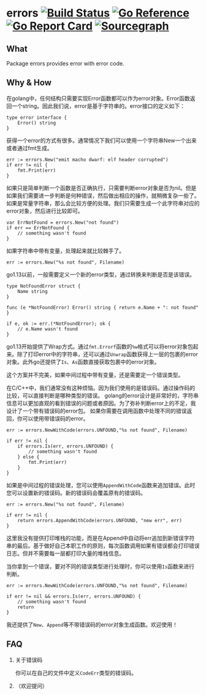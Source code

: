 # errors [![Build Status](https://travis-ci.org/rangechow/errors.svg?branch=main)](https://travis-ci.org/rangechow/errors) [![Go Reference](https://pkg.go.dev/badge/github.com/rangechow/errors.svg)](https://pkg.go.dev/github.com/rangechow/errors) [![Go Report Card](https://goreportcard.com/badge/github.com/rangechow/errors)](https://goreportcard.com/report/github.com/rangechow/errors) [![Sourcegraph](https://sourcegraph.com/github.com/rangechow/errors/-/badge.svg)](https://sourcegraph.com/github.com/rangechow/errors?badge)

## What

Package errors provides error with error code.

## Why & How

在golang中，任何结构只需要实现Error函数都可以作为error对象。Error函数返回一个string。因此我们说，error是基于字符串的。error接口的定义如下：

	type error interface {
		Error() string
	}

获得一个error的方式有很多。通常情况下我们可以使用一个字符串New一个出来或者通过fmt生成。

	err := errors.New("emit macho dwarf: elf header corrupted")
	if err != nil {
		fmt.Print(err)
	}

如果只是简单判断一个函数是否正确执行，只需要判断error对象是否为nil。但是如果我们需要进一步判断是何种错误，然后做出相应的操作，就稍微复杂一些了。
如果是常量字符串，那么会比较方便的处理。我们只需要生成一个此字符串对应的error对象，然后进行比较即可。

    var ErrNotFound = errors.New("not found")
    if err == ErrNotFound {
        // something wasn't found
    }

如果字符串中带有变量，处理起来就比较棘手了。

	err := errors.New("%s not found", Filename)

go1.13以前，一般需要定义一个新的error类型，通过转换来判断是否是该错误。

	type NotFoundError struct {
		Name string
	}
 
	func (e *NotFoundError) Error() string { return e.Name + ": not found" }

	if e, ok := err.(*NotFoundError); ok {
		// e.Name wasn't found
	}

go1.13开始提供了Wrap方式。通过`fmt.Errorf`函数的`%w`格式可以将error对象包起来。除了打印error中的字符串，还可以通过`Unwrap`函数获得上一层的包裹的error对象。此外go还提供了`Is`、`As`函数直接获取包裹中的error对象。

这个方案并不完美，如果中间过程中带有变量，还是需要定一个错误类型。

在C/C++中，我们通常没有这种烦恼。因为我们使用的是错误码。通过操作码的比较，可以直接判断是哪种类型的错误。
golang的error设计是非常好的，字符串信息可以更加直观的看到错误的问题或者原因。为了弥补判断error上的不足，我设计了一个带有错误码的error包。
如果你需要在调用函数中处理不同的错误返回，你可以使用带错误码的error。


    err := errors.NewWithCode(errors.UNFOUND,"%s not found", Filename)

	if err != nil {
		if errors.Is(err, errors.UNFOUND) {
			// something wasn't found
		} else {
			fmt.Print(err)
		}
	}

如果是中间过程的错误处理，您可以使用`AppendWithCode`函数来追加错误。此时您可以设置新的错误码。新的错误码会覆盖原有的错误码。

	err := errors.New("%s not found", Filename)

	if err != nil {
		return errors.AppendWithCode(errors.UNFOUND, "new err", err)
	}

这里我没有提供打印堆栈的功能，而是在Append中自动将err追加到新错误字符串的最后。基于做好自己本职工作的原则，每次函数调用如果有错误都会打印错误日志。但并不需要每一层都打印大量的堆栈信息。	

当你拿到一个错误，要对不同的错误类型进行处理时，你可以使用`Is`函数来进行判断。

	err := errors.NewWithCode(errors.UNFOUND,"%s not found", Filename)

	if err != nil && errors.Is(err, errors.UNFOUND) {
		// something wasn't found
		return
	}


我还提供了`New`、`Append`等不带错误码的error对象生成函数。欢迎使用！

## FAQ

1.	关于错误码
	
	你可以在自己的文件中定义`CodeErr`类型的错误码。

2.	（欢迎提问）

